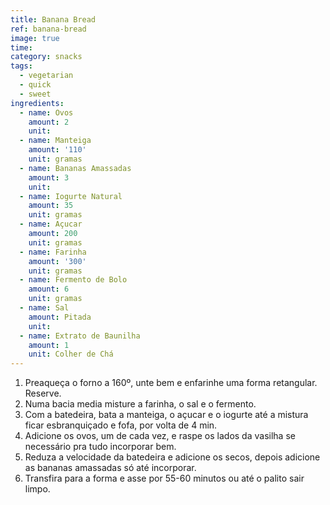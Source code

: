 ```yaml
---
title: Banana Bread
ref: banana-bread
image: true
time:
category: snacks
tags:
  - vegetarian
  - quick
  - sweet
ingredients:
  - name: Ovos
    amount: 2
    unit:
  - name: Manteiga
    amount: '110'
    unit: gramas
  - name: Bananas Amassadas
    amount: 3
    unit:
  - name: Iogurte Natural
    amount: 35
    unit: gramas
  - name: Açucar
    amount: 200
    unit: gramas
  - name: Farinha
    amount: '300'
    unit: gramas
  - name: Fermento de Bolo
    amount: 6
    unit: gramas
  - name: Sal
    amount: Pitada
    unit:
  - name: Extrato de Baunilha
    amount: 1
    unit: Colher de Chá
---
```


1. Preaque&ccedil;a o forno a 160&ordm;, unte bem e enfarinhe uma forma retangular. Reserve.
2. Numa bacia media misture a farinha, o sal e o fermento.
3. Com a batedeira, bata a manteiga, o a&ccedil;ucar e o iogurte at&eacute; a mistura ficar esbranqui&ccedil;ado e fofa, por volta de 4 min.
4. Adicione os ovos, um de cada vez, e raspe os lados da vasilha se necess&aacute;rio pra tudo incorporar bem.
5. Reduza a velocidade da batedeira e adicione os secos, depois adicione as bananas amassadas s&oacute; at&eacute; incorporar.
6. Transfira para a forma e asse por 55-60 minutos ou at&eacute; o palito sair limpo.
